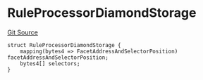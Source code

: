 # RuleProcessorDiamondStorage
[Git Source](https://github.com/thrackle-io/tron/blob/e7a29d289e813f2ec0afb244343b31481470bf5f/src/protocol/economic/ruleProcessor/RuleProcessorDiamondLib.sol)


```solidity
struct RuleProcessorDiamondStorage {
    mapping(bytes4 => FacetAddressAndSelectorPosition) facetAddressAndSelectorPosition;
    bytes4[] selectors;
}
```

